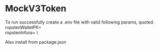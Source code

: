 # MockV3Token

To run successfully create a .env file with valid following params, quoted. \
ropstenWalletPK= \
ropstenInfura= \

Also install from package.json